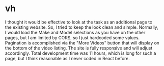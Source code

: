 # vh
I thought it would be effective to look at the task as an additional page to the existing website.
So, I tried to keep the look clean and simple. Normally, I would load the Make and Model selections as you have on the
other pages, but I am limited by CORS, so I just hardcoded some values. Pagination is accomplished via the "More Videos"
button that will display on the bottom of the video listing. The site is fully responsive and will adjust accordingly.
Total development time was 11 hours, which is long for such a page, but I think reasonable as I never coded in React before.
